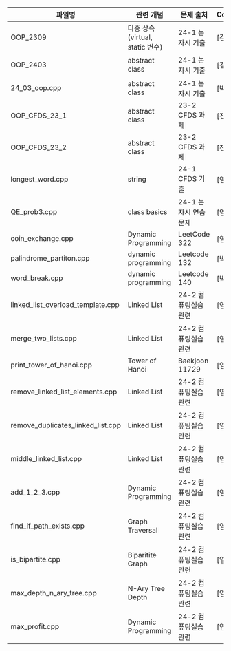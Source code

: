 | 파일명   | 관련 개념     | 문제 출처            | Contributor |
|----------|---------------|----------------------|-------------|
| OOP_2309    | 다중 상속(virtual, static 변수)    | 24-1 논자시 기출   | [김기훈]      |
| OOP_2403    | abstract class  | 24-1 논자시 기출   | [김기훈]      |
| 24_03_oop.cpp    | abstract class  | 24-1 논자시 기출   | [박형진]      |
| OOP_CFDS_23_1 | abstract class | 23-2 CFDS 과제 | [진현빈]|
| OOP_CFDS_23_2 | abstract class | 23-2 CFDS 과제 | [진현빈]|
| longest_word.cpp | string | 24-1 CFDS 기출 | [염제원]|
| QE_prob3.cpp | class basics | 24-1 논자시 연습문제 | [염제원]|
| coin_exchange.cpp | Dynamic Programming | LeetCode 322 | [염제원]|
| palindrome_partiton.cpp | dynamic programming | Leetcode 132 | [박형진]|
| word_break.cpp | dynamic programming | Leetcode 140 | [박형진]|
| linked_list_overload_template.cpp | Linked List | 24-2 컴퓨팅실습 관련 | [염제원]|
| merge_two_lists.cpp | Linked List | 24-2 컴퓨팅실습 관련 | [염제원]|
| print_tower_of_hanoi.cpp | Tower of Hanoi | Baekjoon 11729 | [염제원]|
| remove_linked_list_elements.cpp | Linked List | 24-2 컴퓨팅실습 관련 | [염제원]|
| remove_duplicates_linked_list.cpp | Linked List | 24-2 컴퓨팅실습 관련 | [염제원]|
| middle_linked_list.cpp | Linked List | 24-2 컴퓨팅실습 관련 | [염제원]|
| add_1_2_3.cpp | Dynamic Programming | 24-2 컴퓨팅실습 관련 | [염제원]|
| find_if_path_exists.cpp | Graph Traversal | 24-2 컴퓨팅실습 관련 | [염제원]|
| is_bipartite.cpp | Biparitite Graph | 24-2 컴퓨팅실습 관련 | [염제원]|
| max_depth_n_ary_tree.cpp | N-Ary Tree Depth | 24-2 컴퓨팅실습 관련 | [염제원]|
| max_profit.cpp | Dynamic Programming | 24-2 컴퓨팅실습 관련 | [염제원]|
